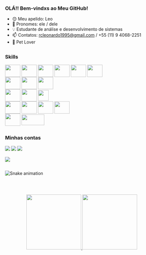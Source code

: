 ### OLÁ!! Bem-vindxs ao Meu GitHub!

- 😊 Meu apelido: Leo
- 🤵 Pronomes: ele / dele
- 💡 Estudante de análise e desenvolvimento de sistemas 
- 📫 Contatos: rcleonardo1995@gmail.com / +55 (11) 9 4068-2251
- 🐶 Pet Lover

 <!-- Separação da indicação dos meus skills -->
  ##
### Skills  
<div>
  <!-- Full Stack -->
  <img align="center" height="40" width="50" src="https://cdn.jsdelivr.net/gh/devicons/devicon/icons/html5/html5-original.svg" />  
  <img align="center" height="40" width="50" src="https://cdn.jsdelivr.net/gh/devicons/devicon/icons/css3/css3-original.svg" />
  <img align="center" height="40" width="50" src="https://cdn.jsdelivr.net/gh/devicons/devicon/icons/javascript/javascript-original.svg" />
  <img align="center" height="40" width="50" src="https://cdn.jsdelivr.net/gh/devicons/devicon/icons/angularjs/angularjs-original.svg" />
  <img align="center" height="40" width="50" src="https://cdn.jsdelivr.net/gh/devicons/devicon/icons/nodejs/nodejs-original.svg" />
  <img align="center" height="40" width="50" src="https://cdn.jsdelivr.net/gh/devicons/devicon/icons/bower/bower-original-wordmark.svg" />
          
  </br>
 
  <!-- Linguagens -->
  <img align="center" height="40" width="50" src="https://cdn.jsdelivr.net/gh/devicons/devicon/icons/c/c-original.svg" />
  <img align="center" height="40" width="50" src="https://cdn.jsdelivr.net/gh/devicons/devicon/icons/java/java-original.svg" />
  <img align="center" height="40" width="50" src="https://cdn.jsdelivr.net/gh/devicons/devicon/icons/python/python-original-wordmark.svg" />
  </br>
  
  <!-- Repositórios-->  
  <img align="center" height="40" width="50" src="https://cdn.jsdelivr.net/gh/devicons/devicon/icons/github/github-original-wordmark.svg" />
  <img align="center" height="40" width="50" src="https://cdn.jsdelivr.net/gh/devicons/devicon/icons/heroku/heroku-plain-wordmark.svg" />
  <img align="center" height="35" width="35" src="https://upload.wikimedia.org/wikipedia/commons/thumb/b/b2/Repl.it_logo.svg/2048px-Repl.it_logo.svg.png" />
  </br>
  
  <!-- Bncos de dados --> 
  <img align="center" height="40" width="50" src="https://cdn.jsdelivr.net/gh/devicons/devicon/icons/mysql/mysql-plain-wordmark.svg" /> 
  <img align="center" height="40" width="50" src="https://cdn.jsdelivr.net/gh/devicons/devicon/icons/mongodb/mongodb-original-wordmark.svg" />
  <img align="center" height="40" width="50" src="https://www.svgrepo.com/show/127001/sql-file-format.svg"/>
  <img align="center" height="40" width="50" src="https://cdn.jsdelivr.net/gh/devicons/devicon/icons/postgresql/postgresql-original-wordmark.svg" />
  </br>
  
  <!-- Programas de prototipação -->
  <img align="center" height="40" width="50" src="https://cdn.jsdelivr.net/gh/devicons/devicon/icons/figma/figma-plain.svg" />
  <img align="center" height="35" width="75" src="https://www.vectorlogo.zone/logos/lucidchart/lucidchart-ar21.png" />
  </br>
  </div>  
  
  <!-- Indicação das minhas contas pessoais -->
  ##
  ### Minhas contas  
<div> 
 	<a href="https://www.linkedin.com/in/leonardo-castro-programmer/" target="_blank"><img src="https://img.shields.io/badge/-LinkedIn-%230077B5?style=for-the-badge&logo=linkedin&logoColor=white" target="_blank"></a> 
  <a href="mailto:rcleonardo1995@gmail.com" target="_blank"><img src="https://img.shields.io/badge/Gmail-D14836?style=for-the-badge&logo=gmail&logoColor=white" target="_blank"></a> 
  <a href="https://replit.com/@leoouww" target="_blank"><img src="https://img.shields.io/badge/replit-667881?style=for-the-badge&logo=replit&logoColor=white" target="_blank"></a></br></br> 
  <a href="https://instagram.com/leoouww" target="_blank"><img src="https://img.shields.io/badge/-Instagram-%23E4405F?style=for-the-badge&logo=instagram&logoColor=white" target="_blank"></a>
 
 ##
 <!-- Cobrinha para comer meus commits --> 
 ![Snake animation](https://github.com/leoouww/leoouww/blob/output/github-contribution-grid-snake.svg) 
 </div>
 </br>
 
 ##
 <!-- Indicação dos status do meu próprio GIT, com o acompanhamento das linguagens utilziadas -->
<div align="center">
  <a href="https://github.com/leoouww">
  <img height="180em" src="https://github-readme-stats.vercel.app/api?username=leoouww&show_icons=true&theme=dracula&include_all_commits=true&count_private=true"/>
  <img height="180em" src="https://github-readme-stats.vercel.app/api/top-langs/?username=leoouww&layout=compact&langs_count=7&theme=dracula"/>
</div>

 
